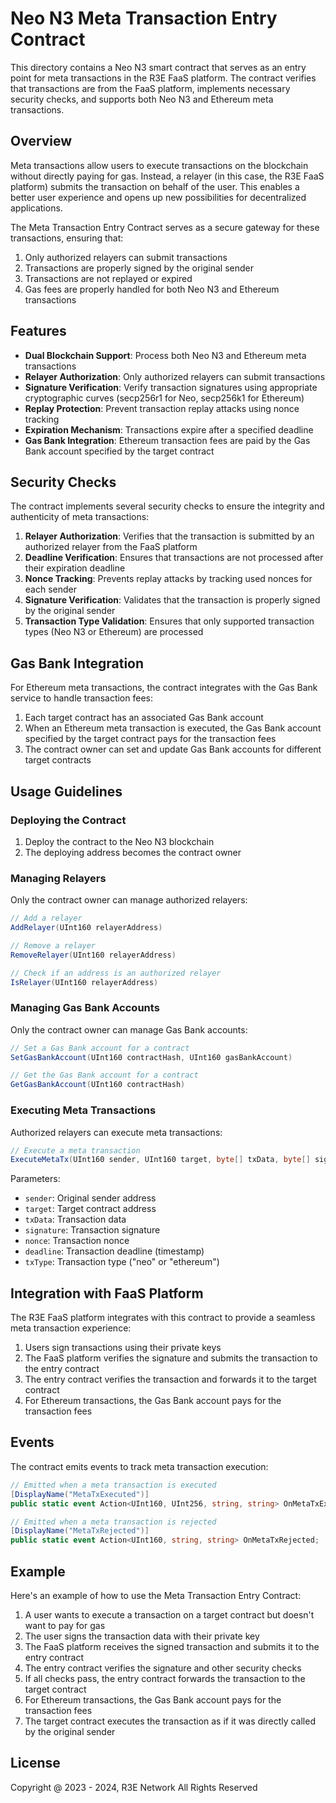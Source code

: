 # Neo N3 Meta Transaction Entry Contract

This directory contains a Neo N3 smart contract that serves as an entry point for meta transactions in the R3E FaaS platform. The contract verifies that transactions are from the FaaS platform, implements necessary security checks, and supports both Neo N3 and Ethereum meta transactions.

## Overview

Meta transactions allow users to execute transactions on the blockchain without directly paying for gas. Instead, a relayer (in this case, the R3E FaaS platform) submits the transaction on behalf of the user. This enables a better user experience and opens up new possibilities for decentralized applications.

The Meta Transaction Entry Contract serves as a secure gateway for these transactions, ensuring that:

1. Only authorized relayers can submit transactions
2. Transactions are properly signed by the original sender
3. Transactions are not replayed or expired
4. Gas fees are properly handled for both Neo N3 and Ethereum transactions

## Features

- **Dual Blockchain Support**: Process both Neo N3 and Ethereum meta transactions
- **Relayer Authorization**: Only authorized relayers can submit transactions
- **Signature Verification**: Verify transaction signatures using appropriate cryptographic curves (secp256r1 for Neo, secp256k1 for Ethereum)
- **Replay Protection**: Prevent transaction replay attacks using nonce tracking
- **Expiration Mechanism**: Transactions expire after a specified deadline
- **Gas Bank Integration**: Ethereum transaction fees are paid by the Gas Bank account specified by the target contract

## Security Checks

The contract implements several security checks to ensure the integrity and authenticity of meta transactions:

1. **Relayer Authorization**: Verifies that the transaction is submitted by an authorized relayer from the FaaS platform
2. **Deadline Verification**: Ensures that transactions are not processed after their expiration deadline
3. **Nonce Tracking**: Prevents replay attacks by tracking used nonces for each sender
4. **Signature Verification**: Validates that the transaction is properly signed by the original sender
5. **Transaction Type Validation**: Ensures that only supported transaction types (Neo N3 or Ethereum) are processed

## Gas Bank Integration

For Ethereum meta transactions, the contract integrates with the Gas Bank service to handle transaction fees:

1. Each target contract has an associated Gas Bank account
2. When an Ethereum meta transaction is executed, the Gas Bank account specified by the target contract pays for the transaction fees
3. The contract owner can set and update Gas Bank accounts for different target contracts

## Usage Guidelines

### Deploying the Contract

1. Deploy the contract to the Neo N3 blockchain
2. The deploying address becomes the contract owner

### Managing Relayers

Only the contract owner can manage authorized relayers:

```csharp
// Add a relayer
AddRelayer(UInt160 relayerAddress)

// Remove a relayer
RemoveRelayer(UInt160 relayerAddress)

// Check if an address is an authorized relayer
IsRelayer(UInt160 relayerAddress)
```

### Managing Gas Bank Accounts

Only the contract owner can manage Gas Bank accounts:

```csharp
// Set a Gas Bank account for a contract
SetGasBankAccount(UInt160 contractHash, UInt160 gasBankAccount)

// Get the Gas Bank account for a contract
GetGasBankAccount(UInt160 contractHash)
```

### Executing Meta Transactions

Authorized relayers can execute meta transactions:

```csharp
// Execute a meta transaction
ExecuteMetaTx(UInt160 sender, UInt160 target, byte[] txData, byte[] signature, BigInteger nonce, BigInteger deadline, string txType)
```

Parameters:
- `sender`: Original sender address
- `target`: Target contract address
- `txData`: Transaction data
- `signature`: Transaction signature
- `nonce`: Transaction nonce
- `deadline`: Transaction deadline (timestamp)
- `txType`: Transaction type ("neo" or "ethereum")

## Integration with FaaS Platform

The R3E FaaS platform integrates with this contract to provide a seamless meta transaction experience:

1. Users sign transactions using their private keys
2. The FaaS platform verifies the signature and submits the transaction to the entry contract
3. The entry contract verifies the transaction and forwards it to the target contract
4. For Ethereum transactions, the Gas Bank account pays for the transaction fees

## Events

The contract emits events to track meta transaction execution:

```csharp
// Emitted when a meta transaction is executed
[DisplayName("MetaTxExecuted")]
public static event Action<UInt160, UInt256, string, string> OnMetaTxExecuted;

// Emitted when a meta transaction is rejected
[DisplayName("MetaTxRejected")]
public static event Action<UInt160, string, string> OnMetaTxRejected;
```

## Example

Here's an example of how to use the Meta Transaction Entry Contract:

1. A user wants to execute a transaction on a target contract but doesn't want to pay for gas
2. The user signs the transaction data with their private key
3. The FaaS platform receives the signed transaction and submits it to the entry contract
4. The entry contract verifies the signature and other security checks
5. If all checks pass, the entry contract forwards the transaction to the target contract
6. For Ethereum transactions, the Gas Bank account pays for the transaction fees
7. The target contract executes the transaction as if it was directly called by the original sender

## License

Copyright @ 2023 - 2024, R3E Network
All Rights Reserved
